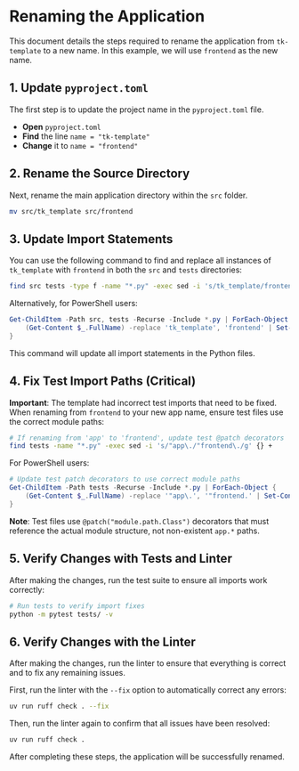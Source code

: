 # Renaming the Application

This document details the steps required to rename the application from `tk-template` to a new name. In this example, we will use `frontend` as the new name.

## 1. Update `pyproject.toml`

The first step is to update the project name in the `pyproject.toml` file.

-   **Open** `pyproject.toml`
-   **Find** the line `name = "tk-template"`
-   **Change** it to `name = "frontend"`

## 2. Rename the Source Directory

Next, rename the main application directory within the `src` folder.

```bash
mv src/tk_template src/frontend
```

## 3. Update Import Statements

You can use the following command to find and replace all instances of `tk_template` with `frontend` in both the `src` and `tests` directories:

```bash
find src tests -type f -name "*.py" -exec sed -i 's/tk_template/frontend/g' {} +
```

Alternatively, for PowerShell users:

```powershell
Get-ChildItem -Path src, tests -Recurse -Include *.py | ForEach-Object {
    (Get-Content $_.FullName) -replace 'tk_template', 'frontend' | Set-Content $_.FullName
}
```

This command will update all import statements in the Python files.

## 4. Fix Test Import Paths (Critical)

**Important**: The template had incorrect test imports that need to be fixed. When renaming from `frontend` to your new app name, ensure test files use the correct module paths:

```bash
# If renaming from 'app' to 'frontend', update test @patch decorators
find tests -name "*.py" -exec sed -i 's/"app\./"frontend\./g' {} +
```

For PowerShell users:

```powershell
# Update test patch decorators to use correct module paths
Get-ChildItem -Path tests -Recurse -Include *.py | ForEach-Object {
    (Get-Content $_.FullName) -replace '"app\.', '"frontend.' | Set-Content $_.FullName
}
```

**Note**: Test files use `@patch("module.path.Class")` decorators that must reference the actual module structure, not non-existent `app.*` paths.


## 5. Verify Changes with Tests and Linter

After making the changes, run the test suite to ensure all imports work correctly:

```bash
# Run tests to verify import fixes
python -m pytest tests/ -v
```

## 6. Verify Changes with the Linter

After making the changes, run the linter to ensure that everything is correct and to fix any remaining issues.

First, run the linter with the `--fix` option to automatically correct any errors:

```bash
uv run ruff check . --fix
```

Then, run the linter again to confirm that all issues have been resolved:

```bash
uv run ruff check .
```

After completing these steps, the application will be successfully renamed.
